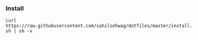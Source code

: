 ### Install
`curl https://raw.githubusercontent.com/sahilsehwag/dotfiles/master/install.sh | sh -x`
